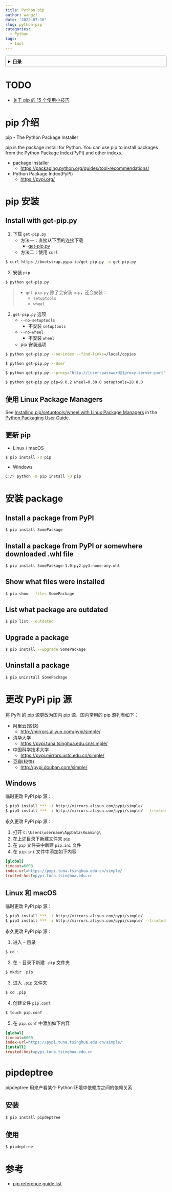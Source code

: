 ```yaml
---
title: Python pip
author: wangzf
date: '2022-07-10'
slug: python-pip
categories:
  - Python
tags:
  - tool
---
```


<style>
details {
    border: 1px solid #aaa;
    border-radius: 4px;
    padding: .5em .5em 0;
}

summary {
    font-weight: bold;
    margin: -.5em -.5em 0;
    padding: .5em;
}

details[open] {
    padding: .5em;
}

details[open] summary {
    border-bottom: 1px solid #aaa;
    margin-bottom: .5em;
}
img {
    pointer-events: none;
}
</style>


<details><summary>目录</summary><p>

- [TODO](#todo)
- [pip 介绍](#pip-介绍)
- [pip 安装](#pip-安装)
  - [Install with get-pip.py](#install-with-get-pippy)
  - [使用 Linux Package Managers](#使用-linux-package-managers)
  - [更新 pip](#更新-pip)
- [安装 package](#安装-package)
  - [Install a package from PyPI](#install-a-package-from-pypi)
  - [Install a package from PyPI or somewhere downloaded .whl file](#install-a-package-from-pypi-or-somewhere-downloaded-whl-file)
  - [Show what files were installed](#show-what-files-were-installed)
  - [List what package are outdated](#list-what-package-are-outdated)
  - [Upgrade a package](#upgrade-a-package)
  - [Uninstall a package](#uninstall-a-package)
- [更改 PyPi pip 源](#更改-pypi-pip-源)
  - [Windows](#windows)
  - [Linux 和 macOS](#linux-和-macos)
- [pipdeptree](#pipdeptree)
  - [安装](#安装)
  - [使用](#使用)
- [参考](#参考)
</p></details><p></p>

# TODO

* [关于 pip 的 15 个使用小技巧](https://mp.weixin.qq.com/s/2pxwZ15rA9wv9urPiOCuDg)

# pip 介绍

pip - The Python Package Installer

pip is the package install for Python. You can use pip to install 
packages from the Python Package Index(PyPI) and other indexs.

- package installer
    - https://packaging.python.org/guides/tool-recommendations/
- Python Package Index(PyPI)
    - https://pypi.org/

# pip 安装

## Install with get-pip.py

1. 下载 `get-pip.py`
    - 方法一：直接从下面的连接下载
        - [get-pip.py](https://bootstrap.pypa.io/get-pip.py)
    - 方法二：使用 `curl`

```bash
$ curl https://bootstrap.pypa.io/get-pip.py -o get-pip.py
```

2. 安装 `pip`

```bash
$ python get-pip.py
```

> - `get-pip.py` 除了会安装 `pip`，还会安装：
>    - `setuptools`
>    - `wheel`

3. `get-pip.py` 选项
    - `--no-setuptools`
        - 不安装 `setuptools`
    - `--no-wheel`
        - 不安装 `wheel`
    - pip 安装选项
 
```bash
$ python get-pip.py --no-index --find-links=/local/copies

$ python get-pip.py --User

$ python get-pip.py --proxy="http://[user:password@]proxy.server:port"

$ python get-pip.py pip=9.0.2 wheel=0.30.0 setuptools=28.8.0
```

## 使用 Linux Package Managers

See [Installing pip/setuptools/wheel with Linux Package Managers](https://packaging.python.org/guides/installing-using-linux-tools/#installing-pip-setuptools-wheel-with-linux-package-managers) in the [Python Packaging User Guide](https://packaging.python.org/guides/tool-recommendations/).

## 更新 pip

- Linux / macOS

```bash
$ pip install -U pip
```

- Windows

```bash
C:/> python -m pip install -U pip
```

# 安装 package

## Install a package from PyPI

```bash
$ pip install SomePackage
```

## Install a package from PyPI or somewhere downloaded .whl file

```bash
$ pip install SomePackage-1.0-py2.py3-none-any.whl
```

## Show what files were installed

```bash
$ pip show --files SomePackage
```

## List what package are outdated

```bash
$ pip list --outdated
```

## Upgrade a package

```bash
$ pip install --upgrade SomePackage
```

## Uninstall a package

```bash
$ pip uninstall SomePackage
```

# 更改 PyPi pip 源

将 PyPi 的 pip 源更改为国内 pip 源，国内常用的 pip 源列表如下：

* 阿里云(较快)
    - http://mirrors.aliyun.com/pypi/simple/
* 清华大学
    - https://pypi.tuna.tsinghua.edu.cn/simple/
* 中国科学技术大学
    - https://pypi.mirrors.ustc.edu.cn/simple/
* 豆瓣(较快)
    - http://pypi.douban.com/simple/


## Windows

临时更改 PyPi pip 源：

```bash
$ pip3 install *** -i http://mirrors.aliyun.com/pypi/simple/
$ pip3 install *** -i http://mirrors.aliyun.com/pypi/simple/ --trusted-host mirrors.aliyun.com
```

永久更改 PyPi pip 源：

1. 打开 `C:\Users\username\AppData\Roaming\`
2. 在上述目录下新建文件夹 `pip`
3. 在 `pip` 文件夹中新建 `pip.ini` 文件
4. 在 `pip.ini` 文件中添加如下内容

```ini
[global]
timeout=6000
index-url=https://pypi.tuna.tsinghua.edu.cn/simple/
trusted-host=pypi.tuna.tsinghua.edu.cn
```

## Linux 和 macOS

临时更改 PyPi pip 源：

```bash
$ pip3 install *** -i http://mirrors.aliyun.com/pypi/simple/
$ pip3 install *** -i http://mirrors.aliyun.com/pypi/simple/ --trusted-host mirrors.aliyun.com
```

永久更改 PyPi pip 源：

1. 进入 `~` 目录

```bash
$ cd ~
```

2. 在 `~` 目录下新建 `.pip` 文件夹

```bash
$ mkdir .pip
```

3. 进入 `.pip` 文件夹

```bash
$ cd .pip
```

4. 创建文件 `pip.conf`

```bash
$ touch pip.conf
```

5. 在 `pip.conf` 中添加如下内容

```ini
[global]
timeout=6000
index-url=https://pypi.tuna.tsinghua.edu.cn/simple/
[install]
trusted-host=pypi.tuna.tsinghua.edu.cn
```

# pipdeptree

pipdeptree 用来产看某个 Python 环境中依赖库之间的依赖关系

## 安装

```bash
$ pip install pipdeptree
```

## 使用

```bash
$ pipdeptree
```

# 参考

* [pip reference guide list](https://pip.pypa.io/en/stable/reference/)

